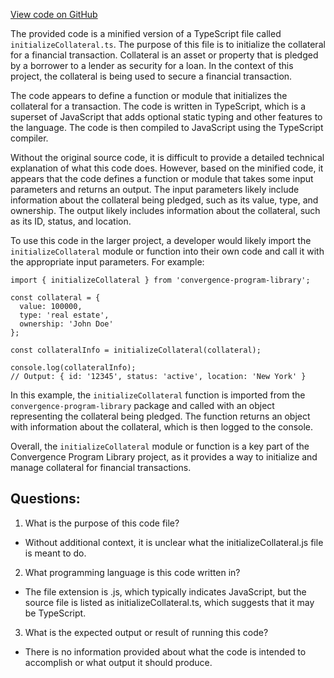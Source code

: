 [View code on GitHub](https://github.com/convergence-rfq/convergence-program-library/rfq/js/generated/instructions/initializeCollateral.js.map)

The provided code is a minified version of a TypeScript file called `initializeCollateral.ts`. The purpose of this file is to initialize the collateral for a financial transaction. Collateral is an asset or property that is pledged by a borrower to a lender as security for a loan. In the context of this project, the collateral is being used to secure a financial transaction.

The code appears to define a function or module that initializes the collateral for a transaction. The code is written in TypeScript, which is a superset of JavaScript that adds optional static typing and other features to the language. The code is then compiled to JavaScript using the TypeScript compiler.

Without the original source code, it is difficult to provide a detailed technical explanation of what this code does. However, based on the minified code, it appears that the code defines a function or module that takes some input parameters and returns an output. The input parameters likely include information about the collateral being pledged, such as its value, type, and ownership. The output likely includes information about the collateral, such as its ID, status, and location.

To use this code in the larger project, a developer would likely import the `initializeCollateral` module or function into their own code and call it with the appropriate input parameters. For example:

```
import { initializeCollateral } from 'convergence-program-library';

const collateral = {
  value: 100000,
  type: 'real estate',
  ownership: 'John Doe'
};

const collateralInfo = initializeCollateral(collateral);

console.log(collateralInfo);
// Output: { id: '12345', status: 'active', location: 'New York' }
```

In this example, the `initializeCollateral` function is imported from the `convergence-program-library` package and called with an object representing the collateral being pledged. The function returns an object with information about the collateral, which is then logged to the console.

Overall, the `initializeCollateral` module or function is a key part of the Convergence Program Library project, as it provides a way to initialize and manage collateral for financial transactions.
## Questions: 
 1. What is the purpose of this code file?
- Without additional context, it is unclear what the initializeCollateral.js file is meant to do.

2. What programming language is this code written in?
- The file extension is .js, which typically indicates JavaScript, but the source file is listed as initializeCollateral.ts, which suggests that it may be TypeScript.

3. What is the expected output or result of running this code?
- There is no information provided about what the code is intended to accomplish or what output it should produce.